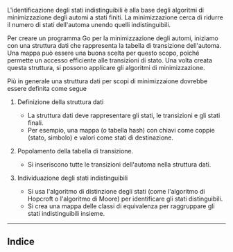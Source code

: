 L'identificazione degli stati indistinguibili è alla base degli
algoritmi di minimizzazione degli automi a stati finiti.
La minimizzazione cerca di ridurre il numero di stati dell'automa
unendo quelli indistinguibili.

Per creare un programma Go per la minimizzazione degli automi, iniziamo
con una struttura dati che rappresenta la tabella di transizione dell'automa.
Una mappa può essere una buona scelta per questo scopo, poiché permette un
accesso efficiente alle transizioni di stato. Una volta creata questa struttura,
si possono applicare gli algoritmi di minimizzazione.

Più in generale una struttura dati per scopi di minimizzaione dovrebbe essere
definita come segue

1. Definizione della struttura dati

    - La struttura dati deve rappresentare gli stati, le transizioni e gli stati
    finali.
    - Per esempio, una mappa (o tabella hash) con chiavi come coppie (stato,
    simbolo) e valori come stati di destinazione.
    
2. Popolamento della tabella di transizione.

    - Si inseriscono tutte le transizioni dell'automa nella struttura dati.

3. Individuazione degli stati indistinguibili

    - Si usa l'algoritmo di distinzione degli stati (come l'algoritmo di
    Hopcroft o l'algoritmo di Moore) per identificare gli stati distinguibili.
    - Si crea una mappa delle classi di equivalenza per raggruppare gli stati
    indistinguibili insieme.


---

## Indice
